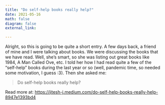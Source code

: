 ```yaml
---
title: "Do self-help books really help?"
date: 2021-05-16
math: false
diagram: false
external_link: 

---
```

Alright, so this is going to be quite a short entry. A few days back, a friend of mine and I were talking about books. We were discussing the books that we have read. Well, she’s smart, so she was listing out great books like 1984, A Man Called Ove, etc. I told her how I had read quite a few of the “self-help” books during the last year or so (well, pandemic time, so needed some motivation, I guess :3). Then she asked me:

> Do self-help books really help?

Read more at: https://jitesh-j.medium.com/do-self-help-books-really-help-8947e1393bd4
